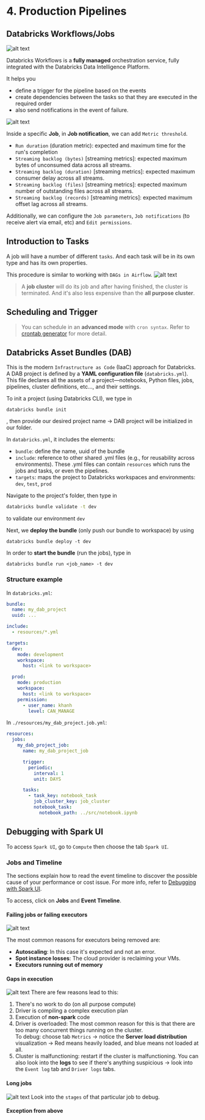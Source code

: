 # 4. Production Pipelines

## Databricks Workflows/Jobs
![alt text](./img/image.png)

Databricks Workflows is a **fully managed** orchestration service, fully integrated with the Databricks Data Intelligence Platform. 

It helps you 
- define a trigger for the pipeline based on the events
- create dependencies between the tasks so that they are executed in the required order
- also send notifications in the event of failure.

![alt text](./img/image-1.png)

Inside a specific **Job**, in **Job notification**, we can add `Metric threshold`.
- `Run duration` (duration metric): expected and maximum time for the run's completion
- `Streaming backlog (bytes)` [streaming metrics]: expected maximum bytes of unconsumed data across all streams. 
- `Streaming backlog (duration)` [streaming metrics]: expected maximum consumer delay across all streams. 
- `Streaming backlog (files)` [streaming metrics]: expected maximum number of outstanding files across all streams. 
- `Streaming backlog (records)` [streaming metrics]: expected maximum offset lag across all streams. 

Additionally, we can configure the `Job parameters`, `Job notifications` (to receive alert via email, etc) and `Edit permissions`.

## Introduction to Tasks
A job will have a number of different `tasks`. And each task will be in its own type and has its own properties. 

This procedure is similar to working with `DAGs in Airflow`.
![alt text](./img/image-2.png)

> A **job cluster** will do its job and after having finished, the cluster is terminated. And it's also less expensive than the **all purpose cluster**.

## Scheduling and Trigger 
> You can schedule in an **advanced mode** with `cron syntax`. Refer to [crontab generator](https://crontab.guru/) for more detail. 



## Databricks Asset Bundles (DAB)
This is the modern `Infrastructure as Code` (IaaC) approach for Databricks. A DAB project is defined by a **YAML configuration file** (`databricks.yml`). 
<br> This file declares all the assets of a project—notebooks, Python files, jobs, pipelines, cluster definitions, etc..., and their settings.

To init a project (using Databricks CLI), we type in 
```
databricks bundle init
```
, then provide our desired project name -> DAB project will be initialized in our folder. 

In `databricks.yml`, it includes the elements:
- `bundle`: define the name, uuid of the bundle
- `include`: reference to other shared .yml files (e.g., for reusability across environments). These .yml files can contain `resources` which runs the jobs and tasks, or even the pipelines.
- `targets`: maps the project to Databricks workspaces and environments: `dev`, `test`, `prod`

Navigate to the project's folder, then type in 
```bash
databricks bundle validate -t dev 
```
to validate our environment `dev`

Next, we **deploy the bundle** (only push our bundle to workspace) by using 
```
databricks bundle deploy -t dev
```

In order to **start the bundle** (run the jobs), type in 
```
databricks bundle run <job_name> -t dev
```

### Structure example
In `databricks.yml`:
```yml
bundle:
  name: my_dab_project
  uuid: ...

include:
  - resources/*.yml

targets:
  dev:
    mode: development
    workspace:
      host: <link to workspace>

  prod:
    mode: production
    workspace:
      host: <link to workspace>
    permission:
      - user_name: khanh
        level: CAN_MANAGE
```

In `./resources/my_dab_project.job.yml`:
```yml
resources:
  jobs:
    my_dab_project_job:
      name: my_dab_project_job

      trigger:
        periodic:
          interval: 1
          unit: DAYS

      tasks:
        - task_key: notebook_task
          job_cluster_key: job_cluster
          notebook_task:
            notebook_path: ../src/notebook.ipynb
```

## Debugging with Spark UI 
To access `Spark UI`, go to `Compute` then choose the tab `Spark UI`.

### Jobs and Timeline
The sections explain how to read the event timeline to discover the possible cause of your performance or cost issue. For more info, refer to [Debugging with Spark UI](https://docs.databricks.com/aws/en/compute/troubleshooting/debugging-spark-ui).

To access, click on **Jobs** and **Event Timeline**.

#### Failing jobs or failing executors 
![alt text](image-2.png)

The most common reasons for executors being removed are:

- **Autoscaling**: In this case it's expected and not an error.
- **Spot instance losses**: The cloud provider is reclaiming your VMs. 
- **Executors running out of memory**


#### Gaps in execution
![alt text](image.png)
There are few reasons lead to this:
1. There's no work to do (on all purpose compute)
2. Driver is compiling a complex execution plan
3. Execution of **non-spark** code
4. Driver is overloaded: The most common reason for this is that there are too many concurrent things running on the cluster. <br> 
To debug: choose tab `Metrics` -> notice the **Server load distribution** visualization -> Red means heavily loaded, and blue means not loaded at all.
5. Cluster is malfunctioning: restart if the cluster is malfunctioning. You can also look into the **logs** to see if there's anything suspicious -> look into the `Event log` tab and `Driver logs` tabs.


#### Long jobs 
![alt text](image-1.png)
Look into the `stages` of that particular job to debug.


#### Exception from above 
